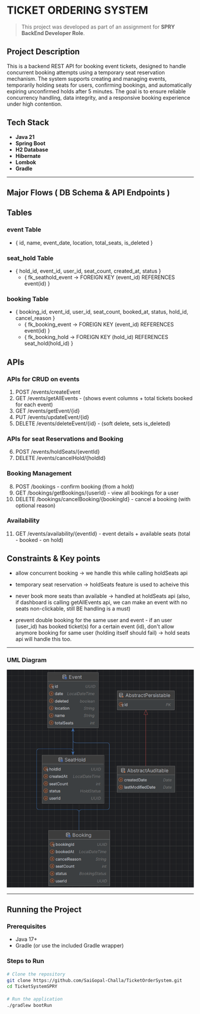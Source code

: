 # TICKET ORDERING SYSTEM 

> This project was developed as part of an assignment for **SPRY BackEnd Developer Role**.

## Project Description

This is a backend REST API for booking event tickets, designed to handle concurrent booking attempts using a temporary seat reservation mechanism. The system supports creating and managing events, temporarily holding seats for users, confirming bookings, and automatically expiring unconfirmed holds after 5 minutes. The goal is to ensure reliable concurrency handling, data integrity, and a responsive booking experience under high contention.

##  Tech Stack

- **Java 21**
- **Spring Boot**
- **H2 Database**
- **Hibernate**
- **Lombok**
- **Gradle**

---

## Major Flows ( DB Schema & API Endpoints )
## Tables

### event Table
- { id, name, event_date, location, total_seats, is_deleted }

### seat_hold Table
- { hold_id, event_id, user_id, seat_count, created_at, status }
  - { fk_seathold_event -> FOREIGN KEY (event_id) REFERENCES event(id) }

### booking Table
- { booking_id, event_id, user_id, seat_count, booked_at, status, hold_id, cancel_reason }
  - { fk_booking_event -> FOREIGN KEY (event_id) REFERENCES event(id) }
  - { fk_booking_hold -> FOREIGN KEY (hold_id) REFERENCES seat_hold(hold_id) }

## APIs

### APIs for CRUD on events
1. POST   /events/createEvent
2. GET    /events/getAllEvents  - (shows event columns + total tickets booked for each event)
3. GET    /events/getEvent/{id}
4. PUT    /events/updateEvent/{id}
5. DELETE /events/deleteEvent/{id} - (soft delete, sets is_deleted)

### APIs for seat Reservations and Booking
6. POST   /events/holdSeats/{eventId}
7. DELETE /events/cancelHold/{holdId}

### Booking Management
8. POST   /bookings                - confirm booking (from a hold)
9. GET    /bookings/getBookings/{userId} - view all bookings for a user
10. DELETE /bookings/cancelBooking/{bookingId} - cancel a booking (with optional reason)

### Availability
11. GET   /events/availability/{eventId} - event details + available seats (total - booked - on hold)

## Constraints & Key points

- allow concurrent booking  -> we handle this while calling holdSeats api

- temporary seat reservation -> holdSeats feature is used to acheive this

- never book more seats than available -> handled at holdSeats api (also, if dashboard is calling getAllEvents api, we can make an event with no seats non-clickable, still BE handling is a must)

- prevent double booking for the same user and event - if an user (user_id) has booked ticket(s) for a certain event (id), don't allow anymore booking for same user (holding itself should fail) -> hold seats api will handle this too.

---
### UML Diagram

![img.png](ERDiagram.png)


---

## Running the Project

### Prerequisites

- Java 17+
- Gradle (or use the included Gradle wrapper)

### Steps to Run

```bash
# Clone the repository
git clone https://github.com/SaiGopal-Challa/TicketOrderSystem.git
cd TicketSystemSPRY

# Run the application
./gradlew bootRun
```
